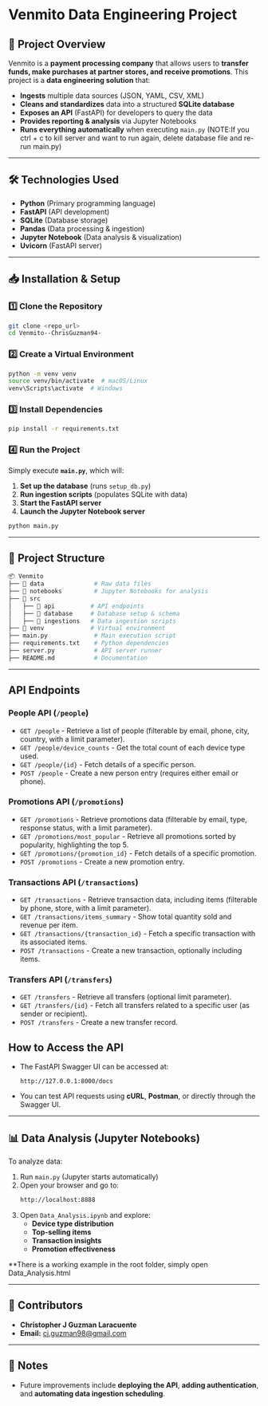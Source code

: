 # Venmito Data Engineering Project

## 📌 Project Overview
Venmito is a **payment processing company** that allows users to **transfer funds, make purchases at partner stores, and receive promotions**. This project is a **data engineering solution** that:

- **Ingests** multiple data sources (JSON, YAML, CSV, XML)
- **Cleans and standardizes** data into a structured **SQLite database**
- **Exposes an API** (FastAPI) for developers to query the data
- **Provides reporting & analysis** via Jupyter Notebooks
- **Runs everything automatically** when executing `main.py` (NOTE:If you ctrl + c to kill server and want to run again, delete database file and re-run main.py)

---

## 🛠️ Technologies Used
- **Python** (Primary programming language)
- **FastAPI** (API development)
- **SQLite** (Database storage)
- **Pandas** (Data processing & ingestion)
- **Jupyter Notebook** (Data analysis & visualization)
- **Uvicorn** (FastAPI server)

---

## 📥 Installation & Setup

### **1️⃣ Clone the Repository**
```bash
git clone <repo_url>
cd Venmito--ChrisGuzman94-
```

### **2️⃣ Create a Virtual Environment**
```bash
python -m venv venv
source venv/bin/activate  # macOS/Linux
venv\Scripts\activate  # Windows
```

### **3️⃣ Install Dependencies**
```bash
pip install -r requirements.txt
```

### **4️⃣ Run the Project**
Simply execute **`main.py`**, which will:
1. **Set up the database** (runs `setup_db.py`)
2. **Run ingestion scripts** (populates SQLite with data)
3. **Start the FastAPI server**
4. **Launch the Jupyter Notebook server**

```bash
python main.py
```

---

## 📁 Project Structure
```bash
📦 Venmito
├── 📂 data              # Raw data files
├── 📂 notebooks         # Jupyter Notebooks for analysis
├── 📂 src
│   ├── 📂 api          # API endpoints
│   ├── 📂 database     # Database setup & schema
│   ├── 📂 ingestions   # Data ingestion scripts
├── 📂 venv             # Virtual environment
├── main.py             # Main execution script
├── requirements.txt    # Python dependencies
├── server.py           # API server runner
├── README.md           # Documentation
```

---

## API Endpoints
### People API (`/people`)
- `GET /people` - Retrieve a list of people (filterable by email, phone, city, country, with a limit parameter).
- `GET /people/device_counts` - Get the total count of each device type used.
- `GET /people/{id}` - Fetch details of a specific person.
- `POST /people` - Create a new person entry (requires either email or phone).

### Promotions API (`/promotions`)
- `GET /promotions` - Retrieve promotions data (filterable by email, type, response status, with a limit parameter).
- `GET /promotions/most_popular` - Retrieve all promotions sorted by popularity, highlighting the top 5.
- `GET /promotions/{promotion_id}` - Fetch details of a specific promotion.
- `POST /promotions` - Create a new promotion entry.

### Transactions API (`/transactions`)
- `GET /transactions` - Retrieve transaction data, including items (filterable by phone, store, with a limit parameter).
- `GET /transactions/items_summary` - Show total quantity sold and revenue per item.
- `GET /transactions/{transaction_id}` - Fetch a specific transaction with its associated items.
- `POST /transactions` - Create a new transaction, optionally including items.

### Transfers API (`/transfers`)
- `GET /transfers` - Retrieve all transfers (optional limit parameter).
- `GET /transfers/{id}` - Fetch all transfers related to a specific user (as sender or recipient).
- `POST /transfers` - Create a new transfer record.

## How to Access the API
- The FastAPI Swagger UI can be accessed at:
  ```
  http://127.0.0.1:8000/docs
  ```
- You can test API requests using **cURL**, **Postman**, or directly through the Swagger UI.

---

## 📊 Data Analysis (Jupyter Notebooks)
To analyze data:
1. Run `main.py` (Jupyter starts automatically)
2. Open your browser and go to:
   ```bash
   http://localhost:8888
   ```
3. Open `Data_Analysis.ipynb` and explore:
   - **Device type distribution**
   - **Top-selling items**
   - **Transaction insights**
   - **Promotion effectiveness**

**There is a working example in the root folder, simply open Data_Analysis.html

---

## 👥 Contributors
- **Christopher J Guzman Laracuente**  
- **Email:** cj.guzman98@gmail.com  

---

## 📌 Notes
- Future improvements include **deploying the API**, **adding authentication**, and **automating data ingestion scheduling**.

